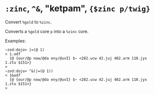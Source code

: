 # `:zinc`, `^&`, "ketpam", `{$zinc p/twig}`

Convert `%gold` to `%zinc`.

Converts a `%gold` core `p` into a `%zinc` core.

Examples:

    ~zod:dojo> |=(@ 1)
    < 1.odf
      {@ {our/@p now/@da eny/@uvI} $~ <282.ucw 42.juj 402.arm 110.jyx 1.ztu $151>}
    >
    ~zod:dojo> ^&(|=(@ 1))
    < 1&odf
      {@ {our/@p now/@da eny/@uvI} $~ <282.ucw 42.juj 402.arm 110.jyx 1.ztu $151>}
    >


